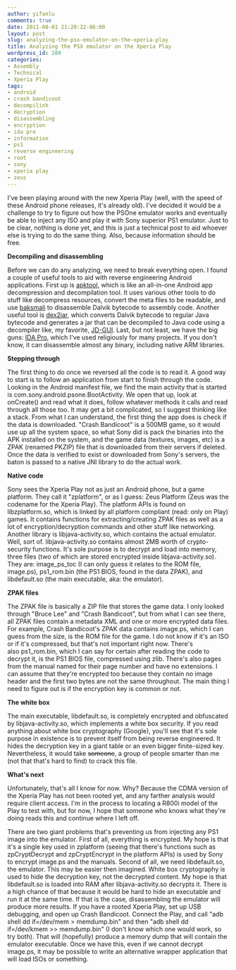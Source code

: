 ```yaml
---
author: yifanlu
comments: true
date: 2011-08-01 21:20:22-06:00
layout: post
slug: analyzing-the-psx-emulator-on-the-xperia-play
title: Analyzing the PSX emulator on the Xperia Play
wordpress_id: 289
categories:
- Assembly
- Technical
- Xperia Play
tags:
- android
- crash bandicoot
- decompilinh
- decryption
- disassembling
- encryption
- ida pro
- information
- ps1
- reverse engineering
- root
- sony
- xperia play
- zeus
---
```


I've been playing around with the new Xperia Play (well, with the speed of these Android phone releases, it's already old). I've decided it would be a challenge to try to figure out how the PSOne emulator works and eventually be able to inject any ISO and play it with Sony superior PS1 emulator. Just to be clear, nothing is done yet, and this is just a technical post to aid whoever else is trying to do the same thing. Also, because information should be free.<!-- more -->

**Decompiling and disassembling**

Before we can do any analyzing, we need to break everything open. I found a couple of useful tools to aid with reverse engineering Android applications. First up is [apktool](http://code.google.com/p/android-apktool/), which is like an all-in-one Android app decompression and decompilation tool. It uses various other tools to do stuff like decompress resources, convert the meta files to be readable, and use [baksmali](http://code.google.com/p/smali/) to disassemble Dalvik bytecode to assembly code. Another useful tool is [dex2jar](http://code.google.com/p/dex2jar/), which converts Dalvik bytecode to regular Java bytecode and generates a jar that can be decompiled to Java code using a decompiler like, my favorite, [JD-GUI](http://java.decompiler.free.fr/). Last, but not least, we have the big guns: [IDA Pro](http://www.hex-rays.com/idapro/), which I've used religiously for many projects. If you don't know, it can disassemble almost any binary, including native ARM libraries.

**Stepping through**

The first thing to do once we reversed all the code is to read it. A good way to start is to follow an application from start to finish through the code. Looking in the Android manifest file, we find the main activity that is started is com.sony.android.psone.BootActivity. We open that up, look at onCreate() and read what it does, follow whatever methods it calls and read through all those too. It may get a bit complicated, so I suggest thinking like a stack. From what I can understand, the first thing the app does is check if the data is downloaded. "Crash Bandicoot" is a 500MB game, so it would use up all the system space, so what Sony did is pack the binaries into the APK installed on the system, and the game data (textures, images, etc) is a ZPAK (renamed PKZIP) file that is downloaded from their servers if deleted. Once the data is verified to exist or downloaded from Sony's servers, the baton is passed to a native JNI library to do the actual work.

**Native code**

Sony sees the Xperia Play not as just an Android phone, but a game platform. They call it "zplatform", or as I guess: Zeus Platform (Zeus was the codename for the Xperia Play). The platform APIs is found on libzplatform.so, which is linked by all platform compliant (read: only on Play) games. It contains functions for extracting/creating ZPAK files as well as a lot of encryption/decryption commands and other stuff like networking. Another library is libjava-activity.so, which contains the actual emulator. Well, sort of. libjava-activity.so contains almost 2MB worth of crypto-security functions. It's sole purpose is to decrypt and load into memory, three files (two of which are stored encrypted inside libjava-activity.so). They are: image_ps_toc (I can only guess it relates to the ROM file, image.ps), ps1_rom.bin (the PS1 BIOS, found in the data ZPAK), and libdefault.so (the main executable, aka: the emulator).

**ZPAK files**

The ZPAK file is basically a ZIP file that stores the game data. I only looked through "Bruce Lee" and "Crash Bandicoot", but from what I can see there, all ZPAK files contain a metadata XML and one or more encrypted data files. For example, Crash Bandicoot's ZPAK data contains image.ps, which I can guess from the size, is the ROM file for the game. I do not know if it's an ISO or if it's compressed, but that's not important right now. There's also ps1_rom.bin, which I can say for certain after reading the code to decrypt it, is the PS1 BIOS file, compressed using zlib. There's also pages from the manual named for their page number and have no extensions. I can assume that they're encrypted too because they contain no image header and the first two bytes are not the same throughout. The main thing I need to figure out is if the encryption key is common or not.

**The white box**

The main executable, libdefault.so, is completely encrypted and obfuscated by libjava-activity.so, which implements a white box security. If you read anything about white box cryptography (Google), you'll see that it's sole purpose in existence is to prevent itself from being reverse engineered. It hides the decryption key in a giant table or an even bigger finite-sized key. Nevertheless, it would take <del>someone</del>, a group of people smarter than me (not that that's hard to find) to crack this file.

**What's next**

Unfortunately, that's all I know for now. Why? Because the CDMA version of the Xperia Play has not been rooted yet, and any farther analysis would require client access. I'm in the process to locating a R800i model of the Play to test with, but for now, I hope that someone who knows what they're doing reads this and continue where I left off.

There are two giant problems that's preventing us from injecting any PS1 image into the emulator. First of all, everything is encrypted. My hope is that it's a single key used in zplatform (seeing that there's functions such as zpCryptDecrypt and zpCryptEncrypt in the platform APIs) is used by Sony to encrypt image.ps and the manuals. Second of all, we need libdefault.so, the emulator. This may be easier then imagined. White box cryptography is used to hide the decryption key, not the decrypted content. My hope is that libdefault.so is loaded into RAM after libjava-activity.so decrypts it. There is a high chance of that because it would be hard to hide an executable and run it at the same time. If that is the case, disassembling the emulator will produce more results. If you have a rooted Xperia Play, set up USB debugging, and open up Crash Bandicoot. Connect the Play, and call "adb shell dd if=/dev/mem > memdump.bin" and then "adb shell dd if=/dev/kmem >> memdump.bin" (I don't know which one would work, so try both). That will (hopefully) produce a memory dump that will contain the emulator executable. Once we have this, even if we cannot decrypt image.ps, it may be possible to write an alternative wrapper application that will load ISOs or something.
